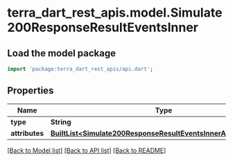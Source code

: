 # terra_dart_rest_apis.model.Simulate200ResponseResultEventsInner

## Load the model package
```dart
import 'package:terra_dart_rest_apis/api.dart';
```

## Properties
Name | Type | Description | Notes
------------ | ------------- | ------------- | -------------
**type** | **String** |  | [optional] 
**attributes** | [**BuiltList&lt;Simulate200ResponseResultEventsInnerAttributesInner&gt;**](Simulate200ResponseResultEventsInnerAttributesInner.md) |  | [optional] 

[[Back to Model list]](../README.md#documentation-for-models) [[Back to API list]](../README.md#documentation-for-api-endpoints) [[Back to README]](../README.md)


